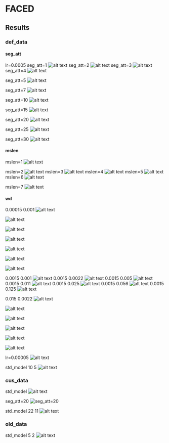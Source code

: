 # FACED


## Results  
### def_data

#### seg_att
lr=0.0005
seg_att=1
![alt text](image-9.png)
seg_att=2
![alt text](image-20.png)
seg_att=3
![alt text](image-21.png)
seg_att=4
![alt text](image-22.png)

seg_att=5
![alt text](image-11.png)

seg_att=7
![alt text](image-23.png)

seg_att=10
![alt text](image-7.png)

seg_att=15
![alt text](image-2.png)


seg_att=20
![alt text](image-10.png)

seg_att=25
![alt text](image-8.png)

seg_att=30
![alt text](image-13.png)

#### mslen
mslen=1
![alt text](image-12.png)

mslen=2
![alt text](image-16.png)
mslen=3
![alt text](image-3.png)
mslen=4
![alt text](image-18.png)
mslen=5
![alt text](image-14.png)
mslen=6
![alt text](image-19.png)

mslen=7
![alt text](image-15.png)

#### wd
0.00015 0.001
![alt text](image-31.png)

![alt text](image-32.png)

![alt text](image-33.png)

![alt text](image-34.png)

![alt text](image-35.png)

![alt text](image-36.png)

![alt text](image-37.png)

0.0015 0.001
![alt text](image-26.png)
0.0015 0.0022
![alt text](image-25.png)
0.0015 0.005
![alt text](image-24.png)
0.0015 0.011
![alt text](image-27.png)
0.0015 0.025
![alt text](image-28.png)
0.0015 0.056
![alt text](image-29.png)
0.0015 0.125
![alt text](image-30.png)


0.015 0.0022
![alt text](image-38.png)

![alt text](image-39.png)

![alt text](image-40.png)

![alt text](image-41.png)

![alt text](image-42.png)

![alt text](image-43.png)

lr=0.00005
![alt text](image-1.png)

std_model 10 5
![alt text](image-6.png)




### cus_data
std_model
![alt text](image-3.png)

seg_att=20
![seg_att=20](image.png)

std_model 22 11
![alt text](image-4.png)

### old_data
std_model 5 2
![alt text](image-5.png)







